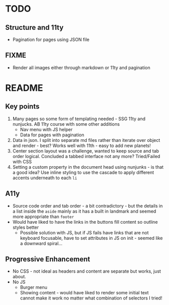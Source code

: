 # TODO

## Structure and 11ty

-  Pagination for pages using JSON file

## FIXME

-  Render all images either through markdown or 11ty and pagination

# README

## Key points

1. Many pages so some form of templating needed - SSG 11ty and nunjucks. AB 11ty course with some other additions
   -  Nav menu with JS helper
   -  Data for pages with pagination
2. Data in json. I split into separate md files rather than iterate over object and render - best? Works well with 11th - easy to add new planets!
3. Center section layout was a challenge, wanted to keep source and tab order logical. Concluded a tabbed interface not any more? Tried/Failed with CSS
4. Setting a custom property in the document head using nunjunks - is that a good idea? Use inline styling to use the cascade to apply different accents underneath to each `li`

## A11y

-  Source code order and tab order - a bit contradictory - but the details in a list inside the `aside` mainly as it has a built in landmark and seemed more appropriate than `footer`
-  Would have liked to have the links in the buttons fill content so outline styles better
   -  Possible solution with JS, but if JS fails have links that are not keyboard focusable, have to set attributes in JS on init - seemed like a downward spiral...

## Progressive Enhancement

-  No CSS - not ideal as headers and content are separate but works, just about.
-  No JS
   -  Burger menu
   -  Showing content - would have liked to render some initial text cannot make it work no matter what combination of selectors I tried!
